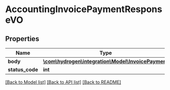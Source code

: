 # AccountingInvoicePaymentResponseVO

## Properties
Name | Type | Description | Notes
------------ | ------------- | ------------- | -------------
**body** | [**\com\hydrogen\integration\Model\InvoicePayment**](InvoicePayment.md) |  | [optional] 
**status_code** | **int** |  | [optional] 

[[Back to Model list]](../README.md#documentation-for-models) [[Back to API list]](../README.md#documentation-for-api-endpoints) [[Back to README]](../README.md)


